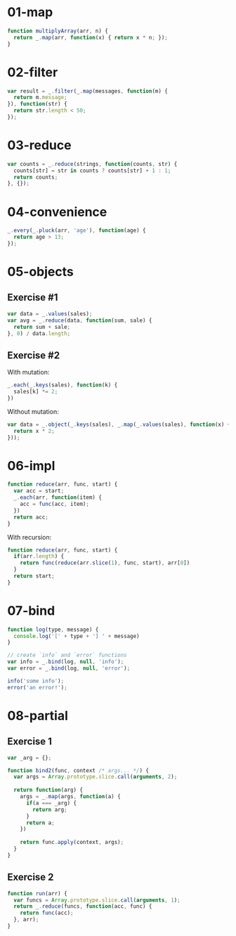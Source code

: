 # 01-map

```js
function multiplyArray(arr, n) {
  return _.map(arr, function(x) { return x * n; });
}
```

# 02-filter

```js
var result = _.filter(_.map(messages, function(m) {
  return m.message;
}), function(str) {
  return str.length < 50;
});
```

# 03-reduce

```js
var counts = _.reduce(strings, function(counts, str) {
  counts[str] = str in counts ? counts[str] + 1 : 1;
  return counts;
}, {});
```

# 04-convenience

```js
_.every(_.pluck(arr, 'age'), function(age) {
  return age > 13;
});
```

# 05-objects

## Exercise #1

```js
var data = _.values(sales);
var avg = _.reduce(data, function(sum, sale) {
  return sum + sale;
}, 0) / data.length;
```

## Exercise #2

With mutation:

```js
_.each(_.keys(sales), function(k) {
  sales[k] *= 2;
})
```

Without mutation:

```js
var data = _.object(_.keys(sales), _.map(_.values(sales), function(x) {
  return x * 2;
}));
```

# 06-impl

```js
function reduce(arr, func, start) {
  var acc = start;
  _.each(arr, function(item) {
    acc = func(acc, item);
  })
  return acc;
}
```

With recursion:

```js
function reduce(arr, func, start) {
  if(arr.length) {
    return func(reduce(arr.slice(1), func, start), arr[0])
  }
  return start;
}
```

# 07-bind

```js
function log(type, message) {
  console.log('[' + type + '] ' + message)
}

// create `info` and `error` functions
var info = _.bind(log, null, 'info');
var error = _.bind(log, null, 'error');

info('some info');
error('an error!');
```

# 08-partial

## Exercise 1

```js
var _arg = {};

function bind2(func, context /* args... */) {
  var args = Array.prototype.slice.call(arguments, 2);
  
  return function(arg) {
    args = _.map(args, function(a) {
      if(a === _arg) {
        return arg;
      }
      return a;
    })
    
    return func.apply(context, args);
  }
}
```

## Exercise 2

```js
function run(arr) {
  var funcs = Array.prototype.slice.call(arguments, 1);
  return _.reduce(funcs, function(acc, func) {
    return func(acc);
  }, arr);
}
```